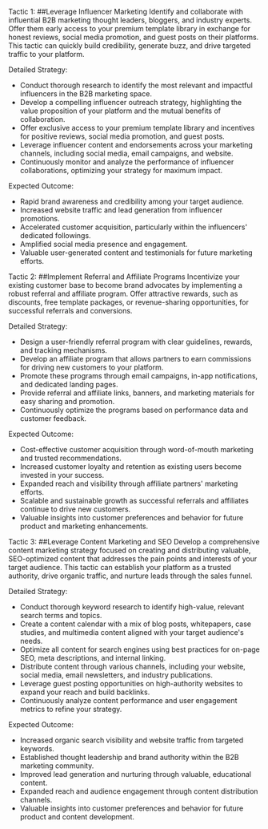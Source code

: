 Tactic 1:
##Leverage Influencer Marketing
Identify and collaborate with influential B2B marketing thought leaders, bloggers, and industry experts. Offer them early access to your premium template library in exchange for honest reviews, social media promotion, and guest posts on their platforms. This tactic can quickly build credibility, generate buzz, and drive targeted traffic to your platform.

Detailed Strategy:
- Conduct thorough research to identify the most relevant and impactful influencers in the B2B marketing space.
- Develop a compelling influencer outreach strategy, highlighting the value proposition of your platform and the mutual benefits of collaboration.
- Offer exclusive access to your premium template library and incentives for positive reviews, social media promotion, and guest posts.
- Leverage influencer content and endorsements across your marketing channels, including social media, email campaigns, and website.
- Continuously monitor and analyze the performance of influencer collaborations, optimizing your strategy for maximum impact.

Expected Outcome:
- Rapid brand awareness and credibility among your target audience.
- Increased website traffic and lead generation from influencer promotions.
- Accelerated customer acquisition, particularly within the influencers' dedicated followings.
- Amplified social media presence and engagement.
- Valuable user-generated content and testimonials for future marketing efforts.

Tactic 2:
##Implement Referral and Affiliate Programs
Incentivize your existing customer base to become brand advocates by implementing a robust referral and affiliate program. Offer attractive rewards, such as discounts, free template packages, or revenue-sharing opportunities, for successful referrals and conversions.

Detailed Strategy:
- Design a user-friendly referral program with clear guidelines, rewards, and tracking mechanisms.
- Develop an affiliate program that allows partners to earn commissions for driving new customers to your platform.
- Promote these programs through email campaigns, in-app notifications, and dedicated landing pages.
- Provide referral and affiliate links, banners, and marketing materials for easy sharing and promotion.
- Continuously optimize the programs based on performance data and customer feedback.

Expected Outcome:
- Cost-effective customer acquisition through word-of-mouth marketing and trusted recommendations.
- Increased customer loyalty and retention as existing users become invested in your success.
- Expanded reach and visibility through affiliate partners' marketing efforts.
- Scalable and sustainable growth as successful referrals and affiliates continue to drive new customers.
- Valuable insights into customer preferences and behavior for future product and marketing enhancements.

Tactic 3:
##Leverage Content Marketing and SEO
Develop a comprehensive content marketing strategy focused on creating and distributing valuable, SEO-optimized content that addresses the pain points and interests of your target audience. This tactic can establish your platform as a trusted authority, drive organic traffic, and nurture leads through the sales funnel.

Detailed Strategy:
- Conduct thorough keyword research to identify high-value, relevant search terms and topics.
- Create a content calendar with a mix of blog posts, whitepapers, case studies, and multimedia content aligned with your target audience's needs.
- Optimize all content for search engines using best practices for on-page SEO, meta descriptions, and internal linking.
- Distribute content through various channels, including your website, social media, email newsletters, and industry publications.
- Leverage guest posting opportunities on high-authority websites to expand your reach and build backlinks.
- Continuously analyze content performance and user engagement metrics to refine your strategy.

Expected Outcome:
- Increased organic search visibility and website traffic from targeted keywords.
- Established thought leadership and brand authority within the B2B marketing community.
- Improved lead generation and nurturing through valuable, educational content.
- Expanded reach and audience engagement through content distribution channels.
- Valuable insights into customer preferences and behavior for future product and content development.